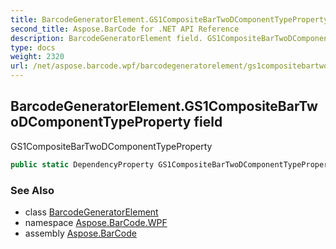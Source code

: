 ```yaml
---
title: BarcodeGeneratorElement.GS1CompositeBarTwoDComponentTypeProperty
second_title: Aspose.BarCode for .NET API Reference
description: BarcodeGeneratorElement field. GS1CompositeBarTwoDComponentTypeProperty
type: docs
weight: 2320
url: /net/aspose.barcode.wpf/barcodegeneratorelement/gs1compositebartwodcomponenttypeproperty/
---
```

## BarcodeGeneratorElement.GS1CompositeBarTwoDComponentTypeProperty field

GS1CompositeBarTwoDComponentTypeProperty

```csharp
public static DependencyProperty GS1CompositeBarTwoDComponentTypeProperty;
```

### See Also

* class [BarcodeGeneratorElement](../)
* namespace [Aspose.BarCode.WPF](../../../aspose.barcode.wpf/)
* assembly [Aspose.BarCode](../../../)


